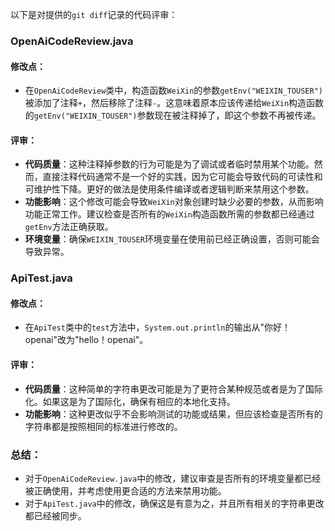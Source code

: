 以下是对提供的`git diff`记录的代码评审：

### OpenAiCodeReview.java

#### 修改点：
- 在`OpenAiCodeReview`类中，构造函数`WeiXin`的参数`getEnv("WEIXIN_TOUSER")`被添加了注释`+`，然后移除了注释`-`。这意味着原本应该传递给`WeiXin`构造函数的`getEnv("WEIXIN_TOUSER")`参数现在被注释掉了，即这个参数不再被传递。

#### 评审：
- **代码质量**：这种注释掉参数的行为可能是为了调试或者临时禁用某个功能。然而，直接注释代码通常不是一个好的实践，因为它可能会导致代码的可读性和可维护性下降。更好的做法是使用条件编译或者逻辑判断来禁用这个参数。
- **功能影响**：这个修改可能会导致`WeiXin`对象创建时缺少必要的参数，从而影响功能正常工作。建议检查是否所有的`WeiXin`构造函数所需的参数都已经通过`getEnv`方法正确获取。
- **环境变量**：确保`WEIXIN_TOUSER`环境变量在使用前已经正确设置，否则可能会导致异常。

### ApiTest.java

#### 修改点：
- 在`ApiTest`类中的`test`方法中，`System.out.println`的输出从"你好！openai"改为"hello！openai"。

#### 评审：
- **代码质量**：这种简单的字符串更改可能是为了更符合某种规范或者是为了国际化。如果这是为了国际化，确保有相应的本地化支持。
- **功能影响**：这种更改似乎不会影响测试的功能或结果，但应该检查是否所有的字符串都是按照相同的标准进行修改的。

### 总结：
- 对于`OpenAiCodeReview.java`中的修改，建议审查是否所有的环境变量都已经被正确使用，并考虑使用更合适的方法来禁用功能。
- 对于`ApiTest.java`中的修改，确保这是有意为之，并且所有相关的字符串更改都已经被同步。